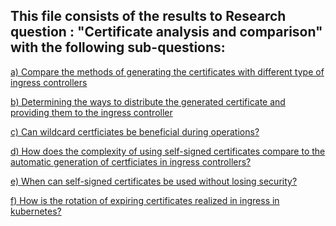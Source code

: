 ## This file consists of the results to Research question : "Certificate analysis and comparison" with the following sub-questions:

<a href="">a) Compare the methods of generating the certificates with different type of ingress controllers</a>

<a href="">b) Determining the ways to distribute the generated certificate and providing them to the ingress controller</a>

<a href="">c) Can wildcard certficiates be beneficial during operations?</a>

<a href="">d) How does the complexity of using self-signed certificates compare to the automatic generation of certficiates in ingress controllers?</a>
  
<a href="">e) When can self-signed certificates be used without losing security?</a>
  
<a href="">f) How is the rotation of expiring certificates realized in ingress in kubernetes?</a>
